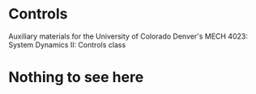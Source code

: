 # Controls
Auxiliary materials for the University of Colorado Denver's MECH 4023: System Dynamics II: Controls class
# Nothing to see here
